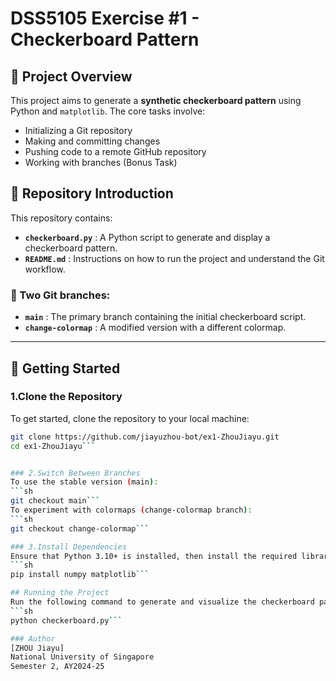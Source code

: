 # DSS5105 Exercise #1 - Checkerboard Pattern

## 📌 Project Overview
This project aims to generate a **synthetic checkerboard pattern** using Python and `matplotlib`. The core tasks involve:

- Initializing a Git repository
- Making and committing changes
- Pushing code to a remote GitHub repository
- Working with branches (Bonus Task)

## 📂 Repository Introduction
This repository contains:

- **`checkerboard.py`** : A Python script to generate and display a checkerboard pattern.
- **`README.md`** : Instructions on how to run the project and understand the Git workflow.

### 🔀 Two Git branches:
- **`main`** : The primary branch containing the initial checkerboard script.
- **`change-colormap`** : A modified version with a different colormap.

---

## 🚀 Getting Started

### 1️.Clone the Repository
To get started, clone the repository to your local machine:
```sh
git clone https://github.com/jiayuzhou-bot/ex1-ZhouJiayu.git
cd ex1-ZhouJiayu```


### 2.Switch Between Branches
To use the stable version (main):
```sh
git checkout main```
To experiment with colormaps (change-colormap branch):
```sh
git checkout change-colormap```

### 3.Install Dependencies
Ensure that Python 3.10+ is installed, then install the required libraries:
```sh
pip install numpy matplotlib```

## Running the Project
Run the following command to generate and visualize the checkerboard pattern:
```sh
python checkerboard.py```

### Author
[ZHOU Jiayu]
National University of Singapore
Semester 2, AY2024-25

